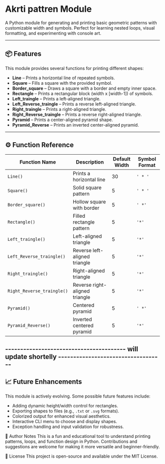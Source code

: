 # Akrti pattren Module

A Python module for generating and printing basic geometric patterns with customizable width and symbols. Perfect for learning nested loops, visual formatting, and experimenting with console art.

---

## 📦 Features

This module provides several functions for printing different shapes:
- **Line** – Prints a horizontal line of repeated symbols.
- **Square** – Fills a square with the provided symbol.
- **Border_square** – Draws a square with a border and empty inner space.
- **Rectangle** – Prints a rectangular block (width x [width-1]) of symbols.
- **Left_traingle** – Prints a left-aligned triangle.
- **Left_Reverse_traingle** – Prints a reverse left-aligned triangle.
- **Right_traingle** – Prints a right-aligned triangle.
- **Right_Reverse_traingle** – Prints a reverse right-aligned triangle.
- **Pyramid** – Prints a center-aligned pyramid shape.
- **Pyramid_Reverse** – Prints an inverted center-aligned pyramid.

---

## ⚙️ Function Reference

| Function Name           | Description                            | Default Width | Symbol Format  |
|------------------------|----------------------------------------|---------------|----------------|
| `Line()`               | Prints a horizontal line               | 30            | `' * '`        |
| `Square()`             | Solid square pattern                   | 5             | `' * '`        |
| `Border_square()`      | Hollow square with border              | 5             | `' *'`         |
| `Rectangle()`          | Filled rectangle pattern               | 5             | `'*'`          |
| `Left_traingle()`      | Left-aligned triangle                  | 5             | `'*'`          |
| `Left_Reverse_traingle()` | Reverse left-aligned triangle     | 5             | `'*'`          |
| `Right_traingle()`     | Right-aligned triangle                 | 5             | `'*'`          |
| `Right_Reverse_traingle()` | Reverse right-aligned triangle   | 5             | `'*'`          |
| `Pyramid()`            | Centered pyramid                       | 5             | `' *'`         |
| `Pyramid_Reverse()`    | Inverted centered pyramid              | 5             | `'*'`          |
----------------------------------------  will update shortelly  -----------------------------------
---

## 📈 Future Enhancements

This module is actively evolving. Some possible future features include:
- Adding dynamic height/width control for rectangles.
- Exporting shapes to files (e.g., `.txt` or `.svg` formats).
- Colorized output for enhanced visual aesthetics.
- Interactive CLI menu to choose and display shapes.
- Exception handling and input validation for robustness.




🧠 Author Notes
This is a fun and educational tool to understand printing patterns, loops, and function design in Python. Contributions and suggestions are welcome for making it more versatile and beginner-friendly.

📄 License
This project is open-source and available under the MIT License.
